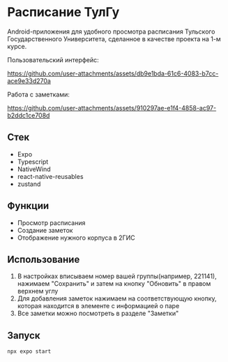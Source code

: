 # Расписание ТулГу
Android-приложения для удобного просмотра расписания Тульского Государственного Университета, сделанное в качестве проекта на 1-м курсе.

Пользовательский интерфейс:

https://github.com/user-attachments/assets/db9e1bda-61c6-4083-b7cc-ace9e33d270a

Работа с заметками:

https://github.com/user-attachments/assets/910297ae-e1f4-4858-ac97-b2ddc1ce708d



## Стек

- Expo
- Typescript
- NativeWind
- react-native-reusables
- zustand

## Функции
- Просмотр расписания
- Создание заметок
- Отображение нужного корпуса в 2ГИС

## Использование
1) В настройках вписываем номер вашей группы(например, 221141), нажимаем "Сохранить" и затем на кнопку "Обновить" в правом верхнем углу
2) Для добавления заметок нажимаем на соответствующую кнопку, которая находится в элементе с информацией о паре
3) Все заметки можно посмотреть в разделе "Заметки"

## Запуск
```bash
npx expo start
```
